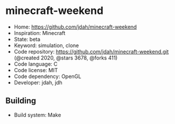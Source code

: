 # minecraft-weekend

- Home: https://github.com/jdah/minecraft-weekend
- Inspiration: Minecraft
- State: beta
- Keyword: simulation, clone
- Code repository: https://github.com/jdah/minecraft-weekend.git (@created 2020, @stars 3678, @forks 411)
- Code language: C
- Code license: MIT
- Code dependency: OpenGL
- Developer: jdah, jdh

## Building

- Build system: Make
